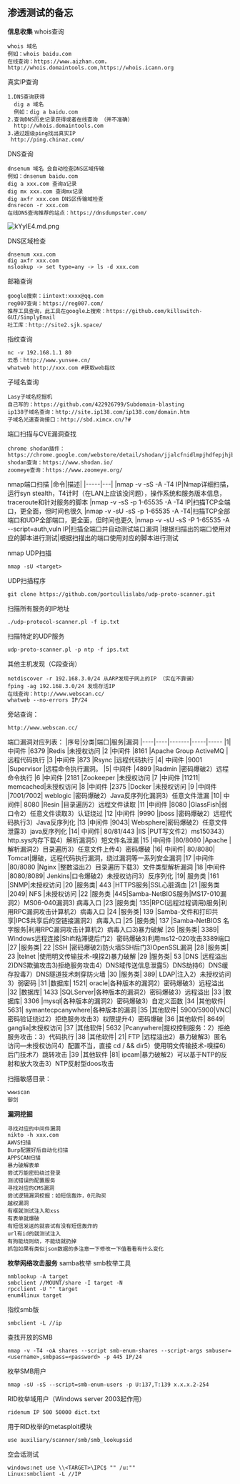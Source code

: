 ## 渗透测试的备忘 ##
<b>信息收集</b>
whois查询
```
whois 域名
例如：whois baidu.com
在线查询：https://www.aizhan.com，http://whois.domaintools.com,https://whois.icann.org
```

真实IP查询
```
1.DNS查询获得
  dig a 域名
  例如：dig a baidu.com
2.查询DNS历史记录获得或者在线查询 （并不准确）
  http://whois.domaintools.com
3.通过超级ping找出真实IP
 http://ping.chinaz.com/
```

DNS查询
```
dnsenum 域名 会自动检查DNS区域传输
例如：dnsenum baidu.com
dig a xxx.com 查询a记录
dig mx xxx.com 查询mx记录
dig axfr xxx.com DNS区传输域检查
dnsrecon -r xxx.com
在线DNS查询推荐的站点：https://dnsdumpster.com/
```
![kYylE4.md.png](https://s2.ax1x.com/2019/02/06/kYylE4.md.png)

DNS区域检查
```
dnsenum xxx.com
dig axfr xxx.com
nslookup -> set type=any -> ls -d xxx.com
```

邮箱查询
```
google搜索：iintext:xxxx@qq.com
reg007查询：https://reg007.com/
推荐工具查询，此工具在google上搜索：https://github.com/killswitch-GUI/SimplyEmail
社工库：http://site2.sjk.space/
```

指纹查询
```
nc -v 192.168.1.1 80
云悉：http://www.yunsee.cn/
whatweb http://xxx.com #获取web指纹
```

子域名查询
```
Lasy子域名挖掘机
自己写的：https://github.com/422926799/Subdomain-blasting
ip138子域名查询：http://site.ip138.com/ip138.com/domain.htm
子域名光速查询接口：http://sbd.ximcx.cn/?#
```

端口扫描与CVE漏洞查找
```
chrome shodan插件：https://chrome.google.com/webstore/detail/shodan/jjalcfnidlmpjhdfepjhjbhnhkbgleap/related
shodan查询：https://www.shodan.io/
zoomeye查询：https://www.zoomeye.org/
```
nmap端口扫描
|命令|描述|
|-----|---|
|nmap -v -sS -A -T4 IP|Nmap详细扫描，运行syn stealth，T4计时（在LAN上应该没问题），操作系统和服务版本信息，traceroute和针对服务的脚本
|nmap -v -sS -p 1-65535 -A -T4 IP|扫描TCP全端口，更全面，但时间也很久
|nmap -v -sU -sS -p 1-65535 -A -T4|扫描TCP全部端口和UDP全部端口，更全面，但时间也更久
|nmap -v -sU -sS -P 1-65535 -A --script=auth,vuln IP|扫描全端口并自动测试端口漏洞
|根据扫描出的端口使用对应的脚本进行测试|根据扫描出的端口使用对应的脚本进行测试

nmap UDP扫描
```
nmap -sU <target>
```

UDP扫描程序
```
git clone https://github.com/portcullislabs/udp-proto-scanner.git
```

扫描所有服务的IP地址
```
./udp-protocol-scanner.pl -f ip.txt 
```

扫描特定的UDP服务
```
udp-proto-scanner.pl -p ntp -f ips.txt
```

其他主机发现（C段查询）
```
netdiscover -r 192.168.3.0/24 从ARP发现子网上的IP （实在不靠谱）
fping -ag 192.168.3.0/24 发现存活IP
在线查询：http://www.webscan.cc/
whatweb --no-errors IP/24
```

旁站查询：
```
http://www.webscan.cc/
```

端口漏洞对应列表：
|序号|分类|端口|服务|漏洞
|----|----|-------|-----|-----
|1| 中间件 |6379 |Redis |未授权访问
|2 |中间件 |8161 |Apache Group ActiveMQ |远程代码执行
|3 |中间件 |873 |Rsync |远程代码执行
|4| 中间件 |9001 |Supervisor |远程命令执行漏洞。
|5| 中间件 |4899 |Radmin |密码爆破2）远程命令执行
|6 |中间件 |2181 |Zookeeper |未授权访问
|7 |中间件 |11211| memcached|未授权访问
|8 |中间件 |2375 |Docker |未授权访问
|9 |中间件 |7001/7002| weblogic |密码爆破2）Java反序列化漏洞3）任意文件泄漏
|10| 中间件| 8080 |Resin |目录遍历2）远程文件读取
|11 |中间件 |8080 |GlassFish|弱口令2）任意文件读取3）认证绕过
|12 |中间件 |9990 |jboss |密码爆破2）远程代码执行3）Java反序列化
|13 |中间件 |9043| Websphere|密码爆破2）任意文件泄露3）java反序列化
|14| 中间件| 80/81/443 |IIS |PUT写文件2）ms150343）http.sys内存下载4）解析漏洞5）短文件名泄漏
|15 |中间件 |80/8080 |Apache |解析漏洞2）目录遍历3）任意文件上传4）密码爆破
|16| 中间件| 80/8080| Tomcat|爆破，远程代码执行漏洞，绕过漏洞等一系列安全漏洞 
|17 |中间件 |80/8080 |Nginx |整数溢出2）目录遍历下载3）文件类型解析漏洞
|18 |中间件 |8080/8089| Jenkins|口令爆破2）未授权访问3）反序列化
|19| 服务类 |161 |SNMP|未授权访问
|20 |服务类| 443 |HTTPS服务|SSL心脏滴血
|21 |服务类 |2049| NFS |未授权访问
|22 |服务类 |445|Samba-NetBIOS服务|MS17-010漏洞2）MS06-040漏洞3) 病毒入口
|23 |服务类| 135|RPC(远程过程调用)服务|利用RPC漏洞攻击计算机2）病毒入口
|24 |服务类| 139 |Samba-文件和打印共享|IPC$共享后的空链接漏洞2）病毒入口
|25 |服务类| 137 |Samba-NetBIOS 名字服务|利用RPC漏洞攻击计算机2）病毒入口3)暴力破解
|26 |服务类| 3389| Windows远程连接|Shift粘滞键后门2）密码爆破3)利用ms12-020攻击3389端口
|27 |服务类| 22 |SSH |密码爆破2)防火墙SSH后门3)OpenSSL漏洞
|28 |服务类| 23 |telnet |使用明文传输技术-嗅探2)暴力破解
|29 |服务类| 53 |DNS |远程溢出2)DNS欺骗攻击3)拒绝服务攻击4）DNS域传送信息泄露5）DNS劫持6）DNS缓存投毒7）DNS隧道技术刺穿防火墙
|30 |服务类| 389| LDAP|注入2）未授权访问3）弱密码
|31 |数据库| 1521| oracle|各种版本的漏洞2）密码爆破3）远程溢出
|32 |数据库| 1433 |SQLServer|各种版本的漏洞2）密码爆破3）远程溢出
|33 |数据库| 3306 |mysql|各种版本的漏洞2）密码爆破3）自定义函数
|34 |其他软件| 5631| symantecpcanywhere|各种版本的漏洞
|35 |其他软件| 5900/5900|VNC|密码验证绕过2）拒绝服务攻击3）权限提升4）密码爆破
|36 |其他软件| 8649| ganglia|未授权访问
|37 |其他软件| 5632 |Pcanywhere|提权控制服务：2）拒绝服务攻击：3）代码执行
|38 |其他软件| 21| FTP |远程溢出2）暴力破解3）匿名访问—未授权访问4）配置不当，直接 cd / && dir5）使用明文传输技术-嗅探6）后门技术7）跳转攻击
|39 |其他软件 |81| ipcam|暴力破解2）可以基于NTP的反射和放大攻击3）NTP反射型doos攻击

扫描敏感目录：
```
wwwscan
御剑
```
<b>漏洞挖掘</b>
```
寻找对应的中间件漏洞
nikto -h xxx.com
AWVS扫描
Burp配置好后自动化扫描
APPSCAN扫描
暴力破解表单
尝试万能密码绕过登录
测试错误的配置服务
寻找对应的CMS漏洞
尝试逻辑漏洞挖掘：如短信轰炸，0元购买
越权漏洞
有框就测试注入和xss
有表单就爆破
有短信发送的就尝试有没有短信轰炸的
url有id的就测试注入
有狗能绕则绕，不能绕就扔掉
抓包如果有类似json数据的多注意一下修改一下值看看有什么变化
```


<b>枚举网络攻击服务</b>
samba枚举
smb枚举工具
```
nmblookup -A target
smbclient //MOUNT/share -I target -N
rpcclient -U "" target
enum4linux target
```

指纹smb版
```
smbclient -L //ip
```

查找开放的SMB
```
nmap -v -T4 -oA shares --script smb-enum-shares --script-args smbuser=<username>,smbpass=<password> -p 445 IP/24
```

枚举SMB用户
```
nmap -sU -sS --script=smb-enum-users -p U:137,T:139 x.x.x.2-254
```

RID枚举域用户（Windows server 2003起作用）
```
ridenum IP 500 50000 dict.txt
```

用于RID枚举的metasploit模块
```
use auxiliary/scanner/smb/smb_lookupsid
```

空会话测试
```
windows:net use \\<TARGET>\IPC$ "" /u:""
Linux:smbclient -L //IP
```

